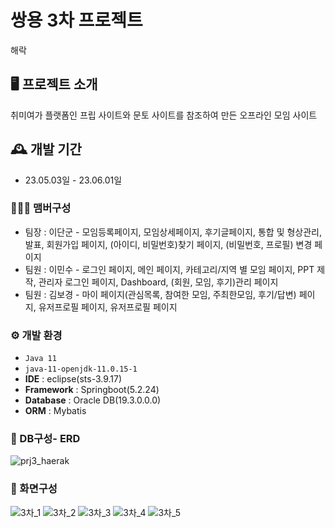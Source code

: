 # 쌍용 3차 프로젝트
해락

## 🖥️ 프로젝트 소개
취미여가 플랫폼인 프립 사이트와 문토 사이트를 참조하여 만든 오프라인 모임 사이트
<br>

## 🕰️ 개발 기간
* 23.05.03일 - 23.06.01일

### 🧑‍🤝‍🧑 맴버구성
 - 팀장  : 이단군 - 모임등록페이지, 모임상세페이지, 후기글페이지, 통합 및 형상관리, 발표, 회원가입 페이지, (아이디, 비밀번호)찾기 페이지, (비밀번호, 프로필) 변경 페이지
 - 팀원 : 이민수 - 로그인 페이지, 메인 페이지, 카테고리/지역 별 모임 페이지, PPT 제작, 관리자 로그인 페이지, Dashboard, (회원, 모임, 후기)관리 페이지
 - 팀원 : 김보경 - 마이 페이지(관심목록, 참여한 모임, 주최한모임, 후기/답변) 페이지, 유저프로필 페이지, 유저프로필 페이지

### ⚙️ 개발 환경
- `Java 11`
- `java-11-openjdk-11.0.15-1`
- **IDE** : eclipse(sts-3.9.17)
- **Framework** : Springboot(5.2.24)
- **Database** : Oracle DB(19.3.0.0.0)
- **ORM** : Mybatis

### 📕 DB구성- ERD
![prj3_haerak](https://github.com/ahshdhfh/prj_3/assets/51796947/55be4ea3-bd8d-4191-baae-9592b2c0990d)

### 📌 화면구성
![3차_1](https://github.com/ahshdhfh/prj_3/assets/51796947/cd417cda-685c-41ac-93c8-686473c5782d)
![3차_2](https://github.com/ahshdhfh/prj_3/assets/51796947/6f1f77f4-0820-48c6-838e-dfd653135159)
![3차_3](https://github.com/ahshdhfh/prj_3/assets/51796947/6093125d-761c-4c34-ad85-d14a63e5ade0)
![3차_4](https://github.com/ahshdhfh/prj_3/assets/51796947/1e74e586-a75b-4053-81f0-1e0e797398c5)
![3차_5](https://github.com/ahshdhfh/prj_3/assets/51796947/00c59606-c503-4224-afe7-ee155d4c4eb9)





